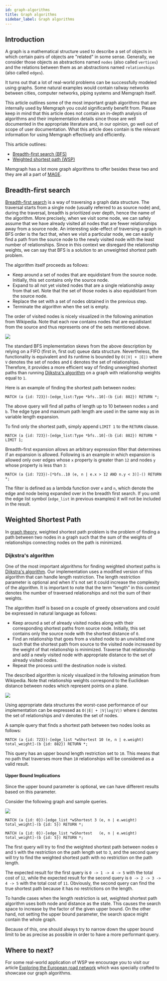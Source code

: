 ```yaml
---
id: graph-algorithms
title: Graph algorithms
sidebar_label: Graph algorithms
---
```


## Introduction

A graph is a mathematical structure used to describe a set of objects in which
certain pairs of objects are "related" in some sense. Generally, we consider
those objects as abstractions named `nodes` (also called `vertices`) and the
relations between them as an abstractions named `relationships` (also called
`edges`).

It turns out that a lot of real-world problems can be successfully modeled using
graphs. Some natural examples would contain railway networks between cities,
computer networks, piping systems and Memgraph itself.

This article outlines some of the most important graph algorithms that are
internally used by Memgraph you could significantly benefit from. Please keep in
mind that this article does not contain an in-depth analysis of algorithms and
their implementation details since those are well documented in the appropriate
literature and, in our opinion, go well out of scope of user documentation. What
this article does contain is the relevant information for using Memgraph
effectively and efficiently.

This article outlines:

  * [Breadth-first search (BFS)](#breadth-first-search)
  * [Weighted shortest path (WSP)](#weighted-shortest-path)

Memgraph has a lot more graph algorithms to offer besides these two and they are
all a part of [MAGE](/mage).



## Breadth-first search

[Breadth-first search](https://en.wikipedia.org/wiki/Breadth-first_search) is a
way of traversing a graph data structure. The traversal starts from a single
node (usually referred to as source node) and, during the traversal, breadth is
prioritized over depth, hence the name of the algorithm. More precisely, when we
visit some node, we can safely assume that we have already visited all nodes
that are fewer relationships away from a source node. An interesting side-effect
of traversing a graph in BFS order is the fact that, when we visit a particular
node, we can easily find a path from the source node to the newly visited node
with the least number of relationships. Since in this context we disregard the
relationship weights, we can say that BFS is a solution to an unweighted
shortest path problem.

The algorithm itself proceeds as follows:

  * Keep around a set of nodes that are equidistant from the source node.
    Initially, this set contains only the source node.
  * Expand to all not yet visited nodes that are a single relationship away from
    that set. Note that the set of those nodes is also equidistant from the
    source node.
  * Replace the set with a set of nodes obtained in the previous step.
  * Terminate the algorithm when the set is empty.

The order of visited nodes is nicely visualized in the following animation from
Wikipedia. Note that each row contains nodes that are equidistant from the
source and thus represents one of the sets mentioned above.

![](https://upload.wikimedia.org/wikipedia/commons/5/5d/Breadth-First-Search-Algorithm.gif)

The standard BFS implementation skews from the above description by relying on a
FIFO (first in, first out) queue data structure. Nevertheless, the functionality
is equivalent and its runtime is bounded by `O(|V| + |E|)` where `V` denotes the
set of nodes and `E` denotes the set of relationships. Therefore, it provides a
more efficient way of finding unweighted shortest paths than running [Dijkstra's
algorithm](#weighted-shortest-path) on a graph with relationship weights equal
to `1`.

Here is an example of finding the shortest path between nodes:

```cypher
MATCH (a {id: 723})-[edge_list:Type *bfs..10]-(b {id: 882}) RETURN *;
```

The above query will find all paths of length up to 10 between nodes `a` and `b`.
The edge type and maximum path length are used in the same way as in variable
length expansion.

To find only the shortest path, simply append `LIMIT 1` to the `RETURN` clause.

```cypher
MATCH (a {id: 723})-[edge_list:Type *bfs..10]-(b {id: 882}) RETURN * LIMIT 1;
```

Breadth-first expansion allows an arbitrary expression filter that determines
if an expansion is allowed. Following is an example in which expansion is
allowed only over edges whose `x` property is greater than `12` and nodes `y`
whose property is less than `3`:

```cypher
MATCH (a {id: 723})-[*bfs..10 (e, n | e.x > 12 AND n.y < 3)]-() RETURN *;
```

The filter is defined as a lambda function over `e` and `n`, which denote the edge
and node being expanded over in the breadth first search. If you omit the edge list symbol (`edge_list` in previous examples) it will not be included
in the result.

## Weighted Shortest Path

In [graph theory](https://en.wikipedia.org/wiki/Graph_theory), weighted shortest
path problem is the problem of finding a path between two nodes in a graph such
that the sum of the weights of relationships connecting nodes on the path is
minimized.

### Dijkstra's algorithm

One of the most important algorithms for finding weighted shortest paths is
[Dijkstra's algorithm](https://en.wikipedia.org/wiki/Dijkstra%27s_algorithm).
Our implementation uses a modified version of this algorithm that can handle
length restriction. The length restriction parameter is optional and when it's
not set it could increase the complexity of the algorithm. It is important to
note that the term "length" in this context denotes the number of traversed
relationships and not the sum of their weights.

The algorithm itself is based on a couple of greedy observations and could be
expressed in natural language as follows:

  * Keep around a set of already visited nodes along with their corresponding
    shortest paths from source node. Initially, this set contains only the
    source node with the shortest distance of `0`.
  * Find an relationship that goes from a visited node to an unvisited one such
    that the shortest path from source to the visited node increased by the
    weight of that relationship is minimized. Traverse that relationship and add
    a newly visited node with appropriate distance to the set of already visited
    nodes.
  * Repeat the process until the destination node is visited.

The described algorithm is nicely visualized in the following animation from
Wikipedia. Note that relationship weights correspond to the Euclidean distance
between nodes which represent points on a plane.

![](https://upload.wikimedia.org/wikipedia/commons/e/e4/DijkstraDemo.gif)

Using appropriate data structures the worst-case performance of our
implementation can be expressed as  `O(|E| + |V|log|V|)` where `E` denotes
the set of relationships and `V` denotes the set of nodes.

A sample query that finds a shortest path between two nodes looks as follows:

```cypher
MATCH (a {id: 723})-[edge_list *wShortest 10 (e, n | e.weight) total_weight]-(b {id: 882}) RETURN *;
```

This query has an upper bound length restriction set to `10`. This means that no
path that traverses more than `10` relationships will be considered as a valid
result.

#### Upper Bound Implications

Since the upper bound parameter is optional, we can have different results based
on this parameter.

Consider the following graph and sample queries.

![](../data/graph.png)

```cypher
MATCH (a {id: 0})-[edge_list *wShortest 3 (e, n | e.weight) total_weight]-(b {id: 5}) RETURN *;
```

```cypher
MATCH (a {id: 0})-[edge_list *wShortest   (e, n | e.weight) total_weight]-(b {id: 5}) RETURN *;
```

The first query will try to find the weighted shortest path between nodes `0`
and `5` with the restriction on the path length set to `3`, and the second query
will try to find the weighted shortest path with no restriction on the path
length.

The expected result for the first query is `0 -> 1 -> 4 -> 5` with the total
cost of `12`, while the expected result for the second query is
`0 -> 2 -> 3 -> 4 -> 5` with the total cost of `11`. Obviously, the second
query can find the true shortest path because it has no restrictions on the
length.

To handle cases when the length restriction is set, weighted shortest path
algorithm uses both node and distance as the state. This causes the search
space to increase by the factor of the given upper bound. On the other hand, not
setting the upper bound parameter, the search space might contain the whole
graph.

Because of this, one should always try to narrow down the upper bound limit to
be as precise as possible in order to have a more performant query.

## Where to next?

For some real-world application of WSP we encourage you to visit our article
[Exploring the European road
network](/tutorials/exploring-the-european-road-network.md) which was specially
crafted to showcase our graph algorithms.
